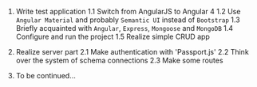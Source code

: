 1. Write test application
  1.1 Switch from AngularJS to Angular 4
  1.2 Use `Angular Material` and probably `Semantic UI` instead of `Bootstrap`
  1.3 Briefly acquainted with `Angular`, `Express`, `Mongoose` and `MongoDB`
  1.4 Configure and run the project
  1.5 Realize simple CRUD app

2. Realize server part
  2.1 Make authentication with 'Passport.js'
  2.2 Think over the system of schema connections
  2.3 Make some routes

3. To be continued...
